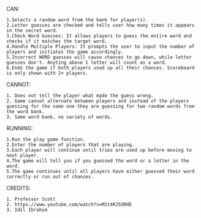 
CAN:

    1.Selects a random word from the bank for player(s).
    2.Letter guesses are checked and tells user how many times it appears in the secret word.
    3.Check Word Guesses: It allows players to guess the entire word and checks if it matches the target word.
    4.Handle Multiple Players: It prompts the user to input the number of players and initiates the game accordingly. 
    5.Incorrect WORD guesses will cause chances to go down, while letter guesses don't. Anyting above 1 letter will count as a word.
    6.Ends the game if both players used up all their chances. Scoreboard is only shown with 2+ players.
CANNOT:

    1. Does not tell the player what made the guess wrong.
    2. Game cannot alternate between players and instead of the players guessing for the same one they are guessing for two random words from the word bank.
    3. Same word bank, no variety of words.

RUNNING:
   
    1.Run the play game function.
    2.Enter the number of players that are playing.
    3.Each player will continue until tries are used up before moving to next player.
    4.The game will tell you if you guessed the word or a letter in the word.
    5.The game continues until all players have either guessed their word correctly or run out of chances.

CREDITS:

    1. Professor Scott
    2. https://www.youtube.com/watch?v=M1t4RJ5XRHE
    3. Idil Ibrahim
